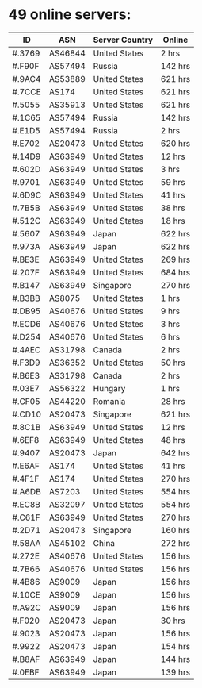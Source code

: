 # 49 online servers:

| ID | ASN | Server Country | Online |
| ------ | ------ | ------ | ------ |
| #.3769 | AS46844 | United States | 2 hrs |
| #.F90F | AS57494 | Russia | 142 hrs |
| #.9AC4 | AS53889 | United States | 621 hrs |
| #.7CCE | AS174 | United States | 621 hrs |
| #.5055 | AS35913 | United States | 621 hrs |
| #.1C65 | AS57494 | Russia | 142 hrs |
| #.E1D5 | AS57494 | Russia | 2 hrs |
| #.E702 | AS20473 | United States | 620 hrs |
| #.14D9 | AS63949 | United States | 12 hrs |
| #.602D | AS63949 | United States | 3 hrs |
| #.9701 | AS63949 | United States | 59 hrs |
| #.6D9C | AS63949 | United States | 41 hrs |
| #.7B5B | AS63949 | United States | 38 hrs |
| #.512C | AS63949 | United States | 18 hrs |
| #.5607 | AS63949 | Japan | 622 hrs |
| #.973A | AS63949 | Japan | 622 hrs |
| #.BE3E | AS63949 | United States | 269 hrs |
| #.207F | AS63949 | United States | 684 hrs |
| #.B147 | AS63949 | Singapore | 270 hrs |
| #.B3BB | AS8075 | United States | 1 hrs |
| #.DB95 | AS40676 | United States | 9 hrs |
| #.ECD6 | AS40676 | United States | 3 hrs |
| #.D254 | AS40676 | United States | 6 hrs |
| #.4AEC | AS31798 | Canada | 2 hrs |
| #.F3D9 | AS36352 | United States | 50 hrs |
| #.B6E3 | AS31798 | Canada | 2 hrs |
| #.03E7 | AS56322 | Hungary | 1 hrs |
| #.CF05 | AS44220 | Romania | 28 hrs |
| #.CD10 | AS20473 | Singapore | 621 hrs |
| #.8C1B | AS63949 | United States | 12 hrs |
| #.6EF8 | AS63949 | United States | 48 hrs |
| #.9407 | AS20473 | Japan | 642 hrs |
| #.E6AF | AS174 | United States | 41 hrs |
| #.4F1F | AS174 | United States | 270 hrs |
| #.A6DB | AS7203 | United States | 554 hrs |
| #.EC8B | AS32097 | United States | 554 hrs |
| #.C61F | AS63949 | United States | 270 hrs |
| #.2D71 | AS20473 | Singapore | 160 hrs |
| #.58AA | AS45102 | China | 272 hrs |
| #.272E | AS40676 | United States | 156 hrs |
| #.7B66 | AS40676 | United States | 156 hrs |
| #.4B86 | AS9009 | Japan | 156 hrs |
| #.10CE | AS9009 | Japan | 156 hrs |
| #.A92C | AS9009 | Japan | 156 hrs |
| #.F020 | AS20473 | Japan | 30 hrs |
| #.9023 | AS20473 | Japan | 156 hrs |
| #.9922 | AS20473 | Japan | 154 hrs |
| #.B8AF | AS63949 | Japan | 144 hrs |
| #.0EBF | AS63949 | Japan | 139 hrs |

